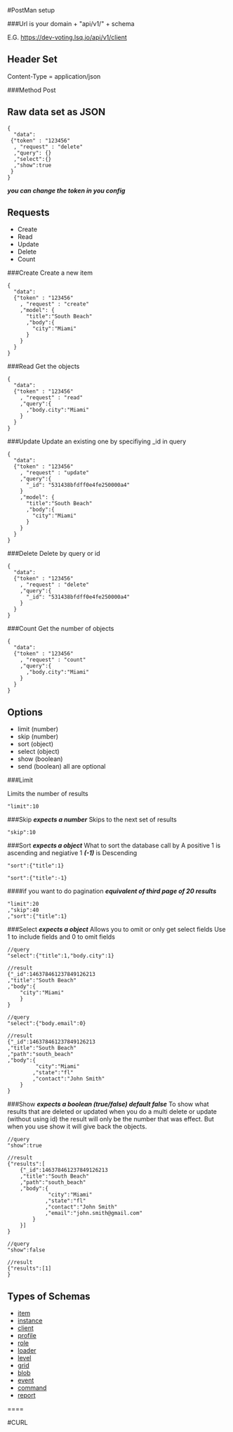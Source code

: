 #PostMan setup 

###Url is your domain + "api/v1/" + schema

E.G. 
https://dev-voting.lsq.io/api/v1/client

Header Set
---
Content-Type = application/json

###Method Post

Raw data set as JSON
---
```
{
  "data":
 {"token" : "123456"
  , "request" : "delete"
  ,"query": {}
  ,"select":{}
  ,"show":true
 }
}
```

***you can change the token in you config***

Requests
---
* Create
* Read
* Update
* Delete
* Count

###Create
Create a new item
```
{
  "data":
  {"token" : "123456"
    , "request" : "create"
    ,"model": {
      "title":"South Beach"
      ,"body":{
        "city":"Miami"
      }
    }
  }
}
```
###Read
Get the objects
```
{
  "data":
  {"token" : "123456"
    , "request" : "read"
    ,"query":{
      ,"body.city":"Miami"
    }
  }
}
```

###Update
Update an existing one by specifiying _id in query
```
{
  "data":
  {"token" : "123456"
    , "request" : "update"
    ,"query":{
      "_id": "531438bfdff0e4fe250000a4"
    }
    ,"model": {
      "title":"South Beach"
      ,"body":{
        "city":"Miami"
      }
    }
  }
}
```

###Delete
Delete by query or id 
```
{
  "data":
  {"token" : "123456"
    , "request" : "delete"
    ,"query":{
      "_id": "531438bfdff0e4fe250000a4"
    }
  }
}
```

###Count
Get the number of objects
```
{
  "data":
  {"token" : "123456"
    , "request" : "count"
    ,"query":{
      ,"body.city":"Miami"
    }
  }
}
```

Options 
---
* limit (number)
* skip (number)
* sort (object)
* select (object)
* show (boolean)
* send (boolean)
all are optional 

###Limit

Limits the number of results
```
"limit":10
```


###Skip
***expects a number***
Skips to the next set of results
```
"skip":10
```


###Sort
***expects a object***
What to sort the database call by 
A positive 1 is ascending and negiative 1 ***(-1)*** is Descending 
```
"sort":{"title":1}
```
```
"sort":{"title":-1}
```


####if you want to do pagination
***equivalent of third page of 20 results***
```
"limit":20
,"skip":40
,"sort":{"title":1}
```

###Select
***expects a object***
Allows you to omit or only get select fields
Use 1 to include fields and 0 to omit fields
```
//query
"select":{"title":1,"body.city":1}

//result
{"_id":146378461237849126213
,"title":"South Beach"
,"body":{
    "city":"Miami"
    }
}
```

```
//query
"select":{"body.email":0}

//result
{"_id":146378461237849126213
,"title":"South Beach"
,"path":"south_beach"
,"body":{
         "city":"Miami"
        ,"state":"fl"
        ,"contact":"John Smith"
    }
}
```
###Show
***expects a boolean (true/false) default false***
To show what results that are deleted or updated
when you do a multi delete or update (without using id) the result will only be the number that was effect. But when you use show it will give back the objects.
```
//query
"show":true

//result
{"results":[
    {"_id":146378461237849126213
    ,"title":"South Beach"
    ,"path":"south_beach"
    ,"body":{
             "city":"Miami"
            ,"state":"fl"
            ,"contact":"John Smith"
            ,"email":"john.smith@gmail.com"
        }
    }]
}
```

```
//query
"show":false

//result
{"results":[1]
}
```

Types of Schemas
---
* [item](#item)
* [instance](#instance)
* [client](#client)
* [profile](#profile)
* [role](#role)
* [loader](#loader)
* [level](#level)
* [grid](#grid)
* [blob](#blob)
* [event](#event)
* [command](#command)
* [report](#report)


====

#CURL

